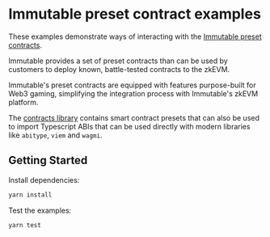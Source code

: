 # Immutable preset contract examples

These examples demonstrate ways of interacting with the [Immutable preset contracts](https://docs.immutable.com/products/zkEVM/contracts).

Immutable provides a set of preset contracts than can be used by customers to deploy known, battle-tested contracts to the zkEVM.

Immutable's preset contracts are equipped with features purpose-built for Web3 gaming, simplifying the integration process with Immutable's zkEVM platform.

The [contracts library](https://github.com/immutable/contracts) contains smart contract presets that can also be used to import Typescript ABIs that can be used directly with modern libraries like `abitype`, `viem` and `wagmi`.

## Getting Started

Install dependencies:

```bash
yarn install
```

Test the examples:

```bash
yarn test
```
